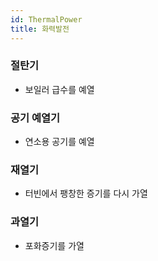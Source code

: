 ```yaml
---
id: ThermalPower
title: 화력발전
---
```


### 절탄기
- 보일러 급수를 예열
### 공기 예열기
- 연소용 공기를 예열
### 재열기
- 터빈에서 팽창한 증기를 다시 가열
### 과열기
- 포화증기를 가열
